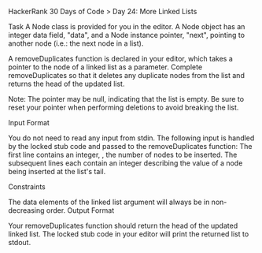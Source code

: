 HackerRank
30 Days of Code > Day 24: More Linked Lists

Task
A Node class is provided for you in the editor. A Node object has an integer data field, "data", and a Node instance pointer, "next", pointing to another node (i.e.: the next node in a list).

A removeDuplicates function is declared in your editor, which takes a pointer to the  node of a linked list as a parameter. Complete removeDuplicates so that it deletes any duplicate nodes from the list and returns the head of the updated list.

Note: The  pointer may be null, indicating that the list is empty. Be sure to reset your  pointer when performing deletions to avoid breaking the list.

Input Format

You do not need to read any input from stdin. The following input is handled by the locked stub code and passed to the removeDuplicates function:
The first line contains an integer, , the number of nodes to be inserted.
The  subsequent lines each contain an integer describing the  value of a node being inserted at the list's tail.

Constraints

The data elements of the linked list argument will always be in non-decreasing order.
Output Format

Your removeDuplicates function should return the head of the updated linked list. The locked stub code in your editor will print the returned list to stdout.
